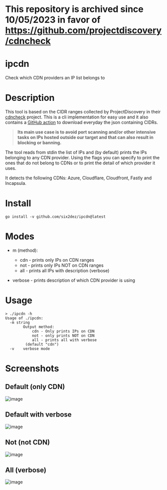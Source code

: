 # **This repository is archived since 10/05/2023 in favor of https://github.com/projectdiscovery/cdncheck**

# ipcdn
Check which CDN providers an IP list belongs to

# Description

This tool is based on the CIDR ranges collected by ProjectDiscovery in their [cdncheck](https://github.com/projectdiscovery/cdncheck) project. This is a cli implementation for easy use and it also contains a [GitHub action](https://github.com/six2dez/ipcdn/actions/workflows/download.yml) to download everyday the json containing CIDRs.

> **Its main use case is to avoid port scanning and/or other intensive tasks on IPs hosted outside our target and that can also result in blocking or banning.**

The tool reads from stdin the list of IPs and (by default) prints the IPs belonging to any CDN provider. Using the flags you can specify to print the ones that do not belong to CDNs or to print the detail of which provider it uses.

It detects the following CDNs: Azure, Cloudflare, Cloudfront, Fastly and Incapsula.

# Install

`go install -v github.com/six2dez/ipcdn@latest`

# Modes

- m (method):
  - cdn - prints only IPs on CDN ranges
  - not - prints only IPs NOT on CDN ranges
  - all - prints all IPs with description (verbose)

- verbose - prints description of which CDN provider is using

# Usage

```
> ./ipcdn -h
Usage of ./ipcdn:
  -m string
        Output method:
            cdn - Only prints IPs on CDN
            not - only prints NOT on CDN
            all - prints all with verbose
         (default "cdn")
  -v    verbose mode
```

# Screenshots

## Default (only CDN)
![image](https://user-images.githubusercontent.com/24670991/162330965-bc984bd8-388f-4f6f-aead-d90a8eb0e63e.png)

## Default with verbose
![image](https://user-images.githubusercontent.com/24670991/162331123-3489f885-497e-4b52-9e98-766c3ba8c580.png)

## Not (not CDN)
![image](https://user-images.githubusercontent.com/24670991/162331204-8f13bb33-6dc9-471b-9a82-10cfd8437585.png)

## All (verbose)
![image](https://user-images.githubusercontent.com/24670991/162330779-0be6163c-a661-4c9c-9b43-93cb9227d342.png)
